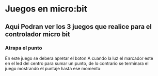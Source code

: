 <h1> Juegos en micro:bit </h1>
<h2> Aqui Podran ver los 3 juegos que realice para el controlador micro bit </h2>
<h3> Atrapa el punto </h3>
<p> En este juego se debera apretar el boton A cuando la luz el marcador este en el led del centro para sumar un punto, de lo contrario se terminara el juego mostrando el puntaje hasta ese momento </p>
